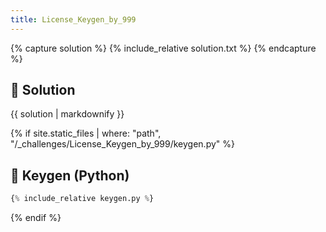 ```yaml
---
title: License_Keygen_by_999 
---
```


{% capture solution %}
{% include_relative solution.txt %}
{% endcapture %}

## 📝 Solution

{{ solution | markdownify }}

{% if site.static_files | where: "path", "/_challenges/License_Keygen_by_999/keygen.py" %}
## 🔑 Keygen (Python)

```py
{% include_relative keygen.py %}
```
{% endif %}

